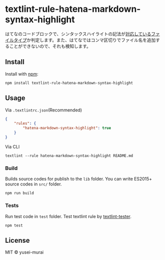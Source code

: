 # textlint-rule-hatena-markdown-syntax-highlight

はてなのコードブロックで、シンタックスハイライトの記法が[対応しているファイルタイプ](https://help.hatenablog.com/entry/markup/syntaxhighlight)か判定します。また、はてなではコンマ区切りでファイル名を追加することができないので、それも検知します。

## Install

Install with [npm](https://www.npmjs.com/):

    npm install textlint-rule-hatena-markdown-syntax-highlight

## Usage

Via `.textlintrc.json`(Recommended)

```json
{
    "rules": {
        "hatena-markdown-syntax-highlight": true
    }
}
```

Via CLI

```
textlint --rule hatena-markdown-syntax-highlight README.md
```

### Build

Builds source codes for publish to the `lib` folder.
You can write ES2015+ source codes in `src/` folder.

    npm run build

### Tests

Run test code in `test` folder.
Test textlint rule by [textlint-tester](https://github.com/textlint/textlint-tester).

    npm test

## License

MIT © yusei-murai
